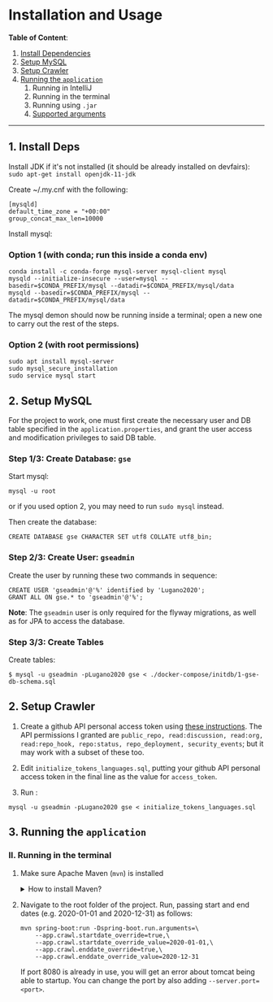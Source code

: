 # Installation and Usage

**Table of Content**:
1. [Install Dependencies](#0-install-dependencies)
2. [Setup MySQL](#1-setup-mysql)
3. [Setup Crawler](#2-setup-crawler)
4. [Running the `application`](#3-running-the-application)
   1. Running in IntelliJ
   2. Running in the terminal
   3. Running using `.jar`
   4. [Supported arguments](#supported-arguments)
---

## 1. Install Deps

Install JDK if it's not installed (it should be already installed on devfairs):
```sudo apt-get install openjdk-11-jdk```

Create ~/.my.cnf with the following:

```
[mysqld]
default_time_zone = "+00:00"
group_concat_max_len=10000
```

Install mysql:

### Option 1 (with conda; run this inside a conda env)
```
conda install -c conda-forge mysql-server mysql-client mysql
mysqld --initialize-insecure --user=mysql --basedir=$CONDA_PREFIX/mysql --datadir=$CONDA_PREFIX/mysql/data
mysqld --basedir=$CONDA_PREFIX/mysql --datadir=$CONDA_PREFIX/mysql/data
```

The mysql demon should now be running inside a terminal; open a new one to carry out the rest of the steps.

### Option 2 (with root permissions)
```
sudo apt install mysql-server
sudo mysql_secure_installation
sudo service mysql start
```

## 2. Setup MySQL

For the project to work, one must first create the necessary user and DB table specified in the <code>application.properties</code>, and grant the user access and modification privileges to said DB table.

### Step 1/3: Create Database: `gse`

Start mysql:
```
mysql -u root
```
or if you used option 2, you may need to run `sudo mysql` instead.

Then create the database:

```mysql
CREATE DATABASE gse CHARACTER SET utf8 COLLATE utf8_bin;
```

### Step 2/3: Create User: `gseadmin`

Create the user by running these two commands in sequence:  
```mysql
CREATE USER 'gseadmin'@'%' identified by 'Lugano2020';
GRANT ALL ON gse.* to 'gseadmin'@'%';
```

**Note**: The `gseadmin` user is only required for the flyway migrations, as well as for JPA to access the database.


### Step 3/3: Create Tables
Create tables:
```shell
$ mysql -u gseadmin -pLugano2020 gse < ./docker-compose/initdb/1-gse-db-schema.sql
```

## 2. Setup Crawler

1. Create a github API personal access token using [these instructions](https://docs.github.com/en/github/authenticating-to-github/keeping-your-account-and-data-secure/creating-a-personal-access-token). The API permissions I granted are `public_repo, read:discussion, read:org, read:repo_hook, repo:status, repo_deployment, security_events`; but it may work with a subset of these too.

2. Edit `initialize_tokens_languages.sql`, putting your github API personal access token in the final line as the value for `access_token`.

3. Run :
```
mysql -u gseadmin -pLugano2020 gse < initialize_tokens_languages.sql
```

   
## 3. Running the `application`

### II. Running in the terminal

1. Make sure Apache Maven (`mvn`) is installed

    <details>
    <summary>How to install Maven?</summary>
    
    1. First downloaded the latest version of [Apache Maven](https://maven.apache.org/download.cgi).
    2. Next, add the `apache-maven-X.X.X/bin` to `PATH` environment variable
       ```shell
       # add this to ~/.zshrc or ~/.bash_profile
       export PATH="/usr/local/apache-maven-x.x.x/bin/:$PATH"
       ```
    3. To ensure that the path variable has been added, run: `mvn -v`
    </details>

2. Navigate to the root folder of the project. Run, passing start and end dates (e.g. 2020-01-01 and 2020-12-31) as follows:
    ```shell
    mvn spring-boot:run -Dspring-boot.run.arguments=\
        --app.crawl.startdate_override=true,\
        --app.crawl.startdate_override_value=2020-01-01,\
        --app.crawl.enddate_override=true,\
        --app.crawl.enddate_override_value=2020-12-31
    ```
    If port 8080 is already in use, you will get an error about tomcat being able to startup. You can change the port by also adding `--server.port=<port>`.

